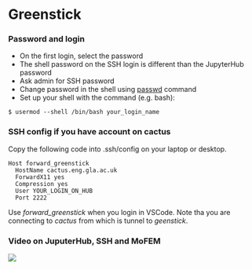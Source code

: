 # Greenstick

### Password and login

- On the first login, select the password
- The shell password on the SSH login is different than the JupyterHub password
- Ask admin for SSH password
- Change password in the shell using [passwd](https://www.computerhope.com/unix/upasswor.htm) command
- Set up your shell with the command (e.g. bash):
```
$ usermod --shell /bin/bash your_login_name
```

### SSH config if you have account on cactus

Copy the following code into .ssh/config on your laptop or desktop.
```
Host forward_greenstick
  HostName cactus.eng.gla.ac.uk
  ForwardX11 yes
  Compression yes
  User YOUR_LOGIN_ON_HUB
  Port 2222
```

Use *forward_greenstick* when you login in VSCode. Note tha you are connecting to *cactus* from which is tunnel to *geenstick*.

### Video on JuputerHub, SSH and MoFEM

[![](https://markdown-videos.deta/youtube/xL3J8VHig68)](https://youtu.be/xL3J8VHig68)
